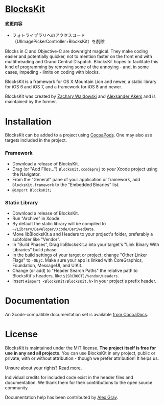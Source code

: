 [BlocksKit](https://zwaldowski.github.io/BlocksKit)
===================================================

#### 変更内容
* フォトライブラリへのアクセスコード（UIImagePickerController+BlocksKit）を削除

Blocks in C and Objective-C are downright magical.  They make coding easier and potentially quicker, not to mention faster on the front end with multithreading and Grand Central Dispatch.  BlocksKit hopes to facilitate this kind of programming by removing some of the annoying - and, in some cases, impeding - limits on coding with blocks.

BlocksKit is a framework for OS X Mountain Lion and newer, a static library for iOS 6 and iOS 7, and a framework for iOS 8 and newer.

BlocksKit was created by [Zachary Waldowski](https://github.com/zwaldowski) and [Alexsander Akers](https://github.com/a2) and is maintained by the former.

Installation
============

BlocksKit can be added to a project using [CocoaPods](https://github.com/cocoapods/cocoapods). One may also use targets included in the project.

### Framework

* Download a release of BlocksKit.
* Drag (or "Add Files...") `BlocksKit.xcodeproj` to *your* Xcode project using
the Navigator.
* From the "General" pane of your application or framework, add
`BlocksKit.framework` to the "Embedded Binaries" list.
* `@import BlocksKit;`

### Static Library

* Download a release of BlocksKit.
* Run "Archive" in Xcode.
* By default the static library will be compiled to `~/Library/Developer/Xcode/DerivedData`.
* Move libBlocksKit.a and Headers to your project's folder, preferably a subfolder like "Vendor".
* In "Build Phases", Drag libBlocksKit.a into your target's "Link Binary With Libraries" build phase.
* In the build settings of your target or project, change "Other Linker Flags" to `-ObjC`. Make sure your app is linked with CoreGraphics, Foundation, MessageUI, and UIKit.
* Change (or add) to "Header Search Paths" the relative path to BlocksKit's headers, like `$(SRCROOT)/Vendor/Headers`.
* Insert `#import <BlocksKit/BlocksKit.h>` in your project's prefix header.

Documentation
=============

An Xcode-compatible documentation set is available [from CocoaDocs](http://cocoadocs.org/docsets/BlocksKit/).

License
=======

BlocksKit is maintained under the MIT license.  **The project itself is free for use in any and all projects.**  You can use BlocksKit in any project, public or private, with or without attribution - though we prefer attribution! It helps us.

Unsure about your rights?  [Read more.](http://opensource.org/licenses/MIT)

Individual credits for included code exist in the header files and documentation. We thank them for their contributions to the open source community.

Documentation help has been contributed by [Alex Gray](https://github.com/mralexgray).
